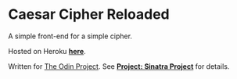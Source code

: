 # Caesar Cipher Reloaded

A simple front-end for a simple cipher.

Hosted on Heroku [**here**](https://odin-caesar-cipher.herokuapp.com/).

Written for [The Odin Project](http://www.theodinproject.com/). See **[Project: Sinatra Project](http://www.theodinproject.com/ruby-on-rails/sinatra-project)** for details.